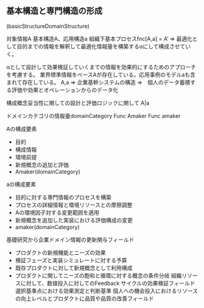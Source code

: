 ## 基本構造と専門構造の形成
(basicStructureDomainStructure)

対象情報A
基本構造A、応用構造a  組織下基本プロセスfnc[A,a] = A’ => 最適化として目的までの情報を解釈して最適化情報量を構築するαにして構成させていく。


αとして設計して効果検証していくまでの情報を効果的にするためのアプローチを考慮する。
業界標準情報をベースAが存在している。応用事例のモデルaも含まれて存在している。
A,a => 企業基幹システムの構造 =>　個人のデータ蓄積する評価や効果とオペレーションからのデータ化


構成概念妥当性に関しての設計と評価ロジックに関して
A|a

ドメインカテゴリの情報量domainCategory
Func Amaker
Func amaker

Aの構成要素
- 目的
- 構成情報
- 環境前提
- 新規概念の追加と評価
- Amaker(domainCategory)

aの構成要素
- 目的に対する専門情報のプロセスを構築
- プロセスの詳細情報と環境リソースとの摩擦調整
- Aの環境因子対する変更範囲を適用
- 新規概念を追加した実装における評価構成の変更
- amaker(domainCategory)


基礎研究から企業ドメイン情報の更新関与フィールド
  - プロダクトの新規機能とニーズの効果
  - 検証フェーズと実装シミュレートに対する予算
  - 既存プロダクトに対して新規概念として利用構成
  - プロダクトに関してニーズの飽和と循環に対する概念の条件分岐
組織リソースに対して、数値投入に対してのFeedback サイクルの効果検証フィールド
選択基準点における効果測定と判断基準
個人への機会投入におけるリソースの向上レベルとプロダクトに品質や品質の改善フィールド

